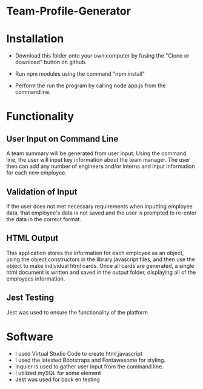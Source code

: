 # Team-Profile-Generator

# Installation

- Download this folder onto your own computer by fusing the "Clone or download" button on github.

- Run npm modules using the command "npm install"

- Perform the run the program by calling node app.js from the commandline.

# Functionality

## User Input on Command Line

A team summary will be generated from user input. Using the command line, the user will input key information about the team manager. The user then can add any number of engineers and/or interns and input information for each new employee.

## Validation of Input

If the user does not met necessary requirements when inputting employee data, that employee's data is not saved and the user is prompted to re-enter the data in the correct format.

## HTML Output

This application stores the information for each employee as an object, using the object constructors in the library javascript files, and then use the object to make individual html cards. Once all cards are generated, a single html document is written and saved in the output folder, displaying all of the employees information.

## Jest Testing

Jest was used to ensure the functionality of the platform

# Software

- I used Virtual Studio Code to create html,javascript
- I used the latested Bootstraps and Fontawesome for styling.
- Inquier is used to gather user input from the command line.
- I utilized mySQL for some element
- Jest was used for back en testing

